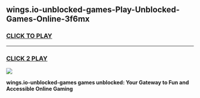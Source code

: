 
## wings.io-unblocked-games-Play-Unblocked-Games-Online-3f6mx
<h3>
<a href="https://premium76.site?title=wings.io-unblocked-games&ref=24A">CLICK TO PLAY</a></h3>
<hr>

<h3>
<a href="https://premium76.site?title=wings.io-unblocked-games&ref=24A">CLICK 2 PLAY</a>
  
</h3>

<a href="https://premium76.site?title=wings.io-unblocked-games&ref=24A"><img src="https://clearcache.store/games.png"></a>


**wings.io-unblocked-games games unblocked: Your Gateway to Fun and Accessible Online Gaming**
